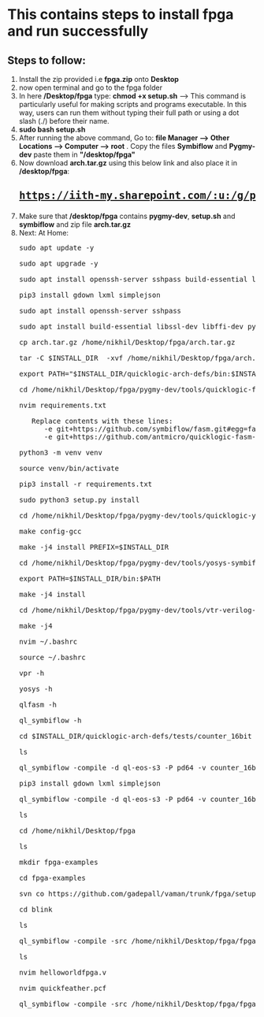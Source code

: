 # This contains steps to install fpga and run successfully
## Steps to follow:
1) Install the zip provided i.e **fpga.zip** onto **Desktop**
2) now open terminal and go to the fpga folder
3) In here **/Desktop/fpga** type: **chmod +x setup.sh** --> This command is particularly useful for making scripts and programs executable. In this way, users can run them without typing their full path or using a dot slash (./) before their name.
4) **sudo bash setup.sh**
5) After running the above command, Go to: **file Manager --> Other Locations --> Computer --> root** . Copy the files **Symbiflow** and **Pygmy-dev** paste them in **"/desktop/fpga"**
6) Now download **arch.tar.gz** using this below link and also place it in **/desktop/fpga**:
   ## <pre>https://iith-my.sharepoint.com/:u:/g/personal/gadepall_ee_iith_ac_in/Ebot5QHEYXBAo-7n4hnvJu0B8vMrTIdj_COHJC2cmDY1ww?e=bqDxHI</pre>
7) Make sure that **/desktop/fpga** contains **pygmy-dev**, **setup.sh** and **symbiflow** and zip file **arch.tar.gz**<br>
8) Next:
   At Home:
   <pre>
   sudo apt update -y <br>
   sudo apt upgrade -y<br>
   sudo apt install openssh-server sshpass build-essential libssl-dev libffi-dev python3-dev bison flex git tcl-dev tcl tcl-tclreadline libreadline-dev  autoconf libtool make automake texinfo pkg-config libusb-1.0-0 libusb-1.0-0-dev gcc-arm-none-eabi libnewlib-arm-none-eabi telnet python3 apt-utils libxslt-dev cmake curl python3-pip python3-venv -y<br>
   pip3 install gdown lxml simplejson<br>
   sudo apt install openssh-server sshpass<br>
   sudo apt install build-essential libssl-dev libffi-dev python3-dev bison flex git tcl-dev tcl tcl-tclreadline libreadline-dev  autoconf libtool make automake texinfo pkg-config libusb-1.0-0 libusb-1.0-0-dev gcc-arm-none-eabi libnewlib-arm-none-eabi telnet python3 apt-utils libxslt-dev python3-lxml python3-simplejson cmake curl  python3-setuptools python3-pip
   
   cp arch.tar.gz /home/nikhil/Desktop/fpga/arch.tar.gz<br>
   tar -C $INSTALL_DIR  -xvf /home/nikhil/Desktop/fpga/arch.tar.gz<br>
   export PATH="$INSTALL_DIR/quicklogic-arch-defs/bin:$INSTALL_DIR/quicklogic-arch-defs/bin/python3:$PATH"<br>
   cd /home/nikhil/Desktop/fpga/pygmy-dev/tools/quicklogic-fasm<br>
   nvim requirements.txt<br>
      Replace contents with these lines:
         -e git+https://github.com/symbiflow/fasm.git#egg=fasm
         -e git+https://github.com/antmicro/quicklogic-fasm-utils.git#egg=fasm-utils<br>
   python3 -m venv venv<br>
   source venv/bin/activate<br>
   pip3 install -r requirements.txt<br>
   sudo python3 setup.py install<br>
   cd /home/nikhil/Desktop/fpga/pygmy-dev/tools/quicklogic-yosys<br>
   make config-gcc<br>
   make -j4 install PREFIX=$INSTALL_DIR<br>
   cd /home/nikhil/Desktop/fpga/pygmy-dev/tools/yosys-symbiflow-plugins<br>
   export PATH=$INSTALL_DIR/bin:$PATH<br>
   make -j4 install<br>
   cd /home/nikhil/Desktop/fpga/pygmy-dev/tools/vtr-verilog-to-routing<br>
   make -j4<br>
   nvim ~/.bashrc<br>
   source ~/.bashrc<br>
   vpr -h<br>
   yosys -h<br>
   qlfasm -h<br>
   ql_symbiflow -h<br>
   cd $INSTALL_DIR/quicklogic-arch-defs/tests/counter_16bit<br>
   ls<br>
   ql_symbiflow -compile -d ql-eos-s3 -P pd64 -v counter_16bit.v -t top -p chandalar.pcf -dump binary<br>
   pip3 install gdown lxml simplejson<br>
   ql_symbiflow -compile -d ql-eos-s3 -P pd64 -v counter_16bit.v -t top -p chandalar.pcf -dump binary<br>
   ls<br>
   cd /home/nikhil/Desktop/fpga<br>
   ls<br>
   mkdir fpga-examples<br>
   cd fpga-examples<br>
   svn co https://github.com/gadepall/vaman/trunk/fpga/setup/codes/blink<br>
   cd blink<br>
   ls<br>
   ql_symbiflow -compile -src /home/nikhil/Desktop/fpga/fpga-examples/blink -d ql-eos-s3 -P PU64 -v helloworldfpga.v -t helloworldfpga -p quickfeather.pcf -dump binary<br>
   ls<br>
   nvim helloworldfpga.v<br>
   nvim quickfeather.pcf<br>
   ql_symbiflow -compile -src /home/nikhil/Desktop/fpga/fpga-examples/blink -d ql-eos-s3 -P PU64 -v helloworldfpga.v -t helloworldfpga -p quickfeather.pcf -dump binary<br>
   </pre>
